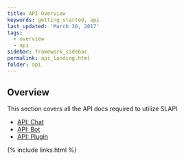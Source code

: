 ```yaml
---
title: API Overview
keywords: getting_started, api
last_updated: 'March 30, 2017'
tags:
  - overview
  - api
sidebar: framework_sidebar
permalink: api_landing.html
folder: api
---
```


## Overview

This section covers all the API docs required to utilize SLAPI

-   [API: Chat](https://imperiallabs.github.io/api_chat.html)
-   [API: Bot](https://imperiallabs.github.io/api_bot.html)
-   [API: Plugin](https://imperiallabs.github.io/api_plugin.html)

{% include links.html %}

